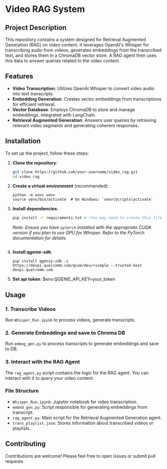 # Video RAG System

## Project Description
This repository contains a system designed for Retrieval Augmented Generation (RAG) on video content. It leverages OpenAI's Whisper for transcribing audio from videos, generates embeddings from the transcribed text, and stores them in a ChromaDB vector store. A RAG agent then uses this data to answer queries related to the video content.

## Features
-   **Video Transcription**: Utilizes OpenAI Whisper to convert video audio into text transcripts.
-   **Embedding Generation**: Creates vector embeddings from transcriptions for efficient retrieval.
-   **Vector Database**: Employs ChromaDB to store and manage embeddings, integrated with LangChain.
-   **Retrieval Augmented Generation**: Answers user queries by retrieving relevant video segments and generating coherent responses.

## Installation
To set up the project, follow these steps:

1.  **Clone the repository**:
    ```bash
    git clone https://github.com/your-username/video_rag.git
    cd video_rag
    ```

2.  **Create a virtual environment** (recommended):
    ```
    python -m venv venv
    source venv/bin/activate  # On Windows: `venv\Scripts\activate`
    ```

3.  **Install dependencies**:
    ```bash
    pip install -r requirements.txt # (You may need to create this file)
    ```
    *Note: Ensure you have `pytorch` installed with the appropriate CUDA version if you plan to use GPU for Whisper. Refer to the PyTorch documentation for details.*

    ```
4.  **Install qgenie-sdk**:
    ```
    pip install qgenie-sdk -i https://devpi.qualcomm.com/qcom/dev/+simple --trusted-host devpi.qualcomm.com
    ```

5.  **Set api token**:
     $env:QGENIE_API_KEY=your_token

## Usage
### 1. Transcribe Videos
Run `Whisper_Run.ipynb` to process videos, generate transcripts.

### 2. Generate Embeddings and save to Chroma DB
Run `embeg_gen.py` to process  transcripts to generate embeddings and save to DB.

### 3. Interact with the RAG Agent
The `rag_agent.py` script contains the logic for the RAG agent. You can interact with it to query your video content.

### File Structure
-   `Whisper_Run.ipynb`: Jupyter notebook for video transcription.
-   `embed_gen.py`: Script responsible for generating embeddings from transcript.
-   `rag_agent.py`: Main script for the Retrieval Augmented Generation agent.
-   `trans_playlist.json`: Stores information about transcribed videos or playlists.

## Contributing
Contributions are welcome! Please feel free to open issues or submit pull requests.

